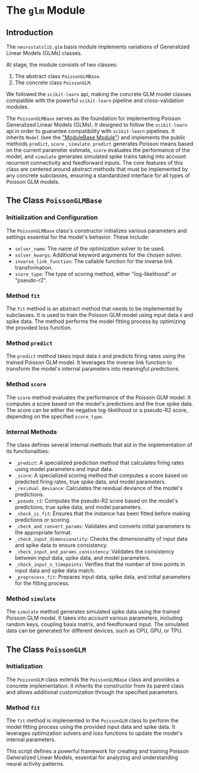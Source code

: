 # The `glm` Module

## Introduction

The `neurostatslib.glm` basis module implements variations of Generalized Linear Models (GLMs) classes. 

At stage, the module consists of two classes:

1. The abstract class `PoissonGLMBase`.
2. The concrete class `PoissonGLM`.

We followed the `scikit-learn` api, making the concrete GLM model classes compatible with the powerful `scikit-learn` pipeline and cross-validation modules.

The `PoissonGLMBase` serves as the foundation for implementing Poisson Generalized Linear Models (GLMs).
It designed to follow the `scikit-learn` api in order to guarantee compatibility with `scikit-learn` pipelines. 
It inherits `Model` (see the ["ModuleBase Module"](base_class.md)) and implements the public methods `predict`, `score` , `simulate`.
`predict` generates Poisson means based on the current parameter estimate, `score` evaluates the performance of the model, and `simulate` generates simulated spike trains taking into account recurrent connectivity and feedforward inputs.
The core features of this class are centered around abstract methods that must be implemented by any concrete subclasses, ensuring a standardized interface for all types of Poisson GLM models.

## The Class `PoissonGLMBase`

### Initialization and Configuration

The `PoissonGLMBase` class's constructor initializes various parameters and settings essential for the model's behavior. These include:

- `solver_name`: The name of the optimization solver to be used.
- `solver_kwargs`: Additional keyword arguments for the chosen solver.
- `inverse_link_function`: The callable function for the inverse link transformation.
- `score_type`: The type of scoring method, either "log-likelihood" or "pseudo-r2".

### Method `fit`

The `fit` method is an abstract method that needs to be implemented by subclasses. It is used to train the Poisson GLM model using input data `X` and spike data. The method performs the model fitting process by optimizing the provided loss function.

### Method `predict`

The `predict` method takes input data `X` and predicts firing rates using the trained Poisson GLM model. It leverages the inverse link function to transform the model's internal parameters into meaningful predictions.

### Method `score`

The `score` method evaluates the performance of the Poisson GLM model. It computes a score based on the model's predictions and the true spike data. The score can be either the negative log-likelihood or a pseudo-R2 score, depending on the specified `score_type`.

### Internal Methods

The class defines several internal methods that aid in the implementation of its functionalities:

- `_predict`: A specialized prediction method that calculates firing rates using model parameters and input data.
- `_score`: A specialized scoring method that computes a score based on predicted firing rates, true spike data, and model parameters.
- `_residual_deviance`: Calculates the residual deviance of the model's predictions.
- `_pseudo_r2`: Computes the pseudo-R2 score based on the model's predictions, true spike data, and model parameters.
- `_check_is_fit`: Ensures that the instance has been fitted before making predictions or scoring.
- `_check_and_convert_params`: Validates and converts initial parameters to the appropriate format.
- `_check_input_dimensionality`: Checks the dimensionality of input data and spike data to ensure consistency.
- `_check_input_and_params_consistency`: Validates the consistency between input data, spike data, and model parameters.
- `_check_input_n_timepoints`: Verifies that the number of time points in input data and spike data match.
- `_preprocess_fit`: Prepares input data, spike data, and initial parameters for the fitting process.

### Method `simulate`

The `simulate` method generates simulated spike data using the trained Poisson GLM model. It takes into account various parameters, including random keys, coupling basis matrix, and feedforward input. The simulated data can be generated for different devices, such as CPU, GPU, or TPU.

## The Class `PoissonGLM`

### Initialization

The `PoissonGLM` class extends the `PoissonGLMBase` class and provides a concrete implementation. It inherits the constructor from its parent class and allows additional customization through the specified parameters.

### Method `fit`

The `fit` method is implemented in the `PoissonGLM` class to perform the model fitting process using the provided input data and spike data. It leverages optimization solvers and loss functions to update the model's internal parameters.

This script defines a powerful framework for creating and training Poisson Generalized Linear Models, essential for analyzing and understanding neural activity patterns.
